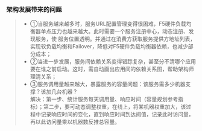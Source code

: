 ### 架构发展带来的问题
>- ①当服务越来越多时，服务URL配置管理变得很困难，F5硬件负载均衡器单点压力也越来越大。此时需要一个服务注册中心，动态注册、发现服务，使
服务位置透明。并通过在消费方获取服务提供方地址列表，实现软负载均衡和Failover，降低对F5硬件负载均衡器依赖，也减少部分成本；  
>- ②当进一步发展，服务间依赖关系变得错踪复杂，甚至分不清哪个应用要在谁之前启动。这时，需自动画出应用间的依赖关系图，帮助架构师理清关系；  
>- ③服务调用量越来越大，暴露服务的容量问题：该服务需多少机器支撑？该加几台机器？  
解决：第一步、统计服务每天调用量、响应时间（容量规划参考指标）；第二步，要可动态调整权重，在线上，将某机器权重加大，该过程中记录响应时间的变化，直到响应时间到达阀值，记录此时访问量，再以此访问量乘以机器数反推总容量。
